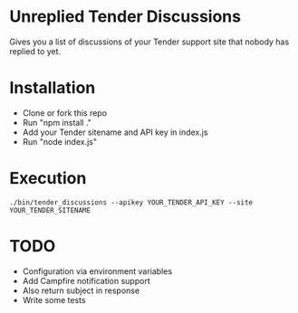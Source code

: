 Unreplied Tender Discussions
============================

Gives you a list of discussions of your Tender support site that nobody has replied to yet.


# Installation

* Clone or fork this repo
* Run "npm install ."
* Add your Tender sitename and API key in index.js
* Run "node index.js"

# Execution

```
./bin/tender_discussions --apikey YOUR_TENDER_API_KEY --site YOUR_TENDER_SITENAME
```

# TODO

* Configuration via environment variables
* Add Campfire notification support
* Also return subject in response
* Write some tests
